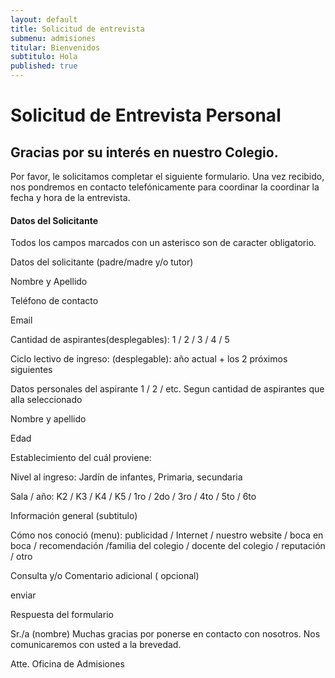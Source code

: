 ```yaml
---
layout: default
title: Solicitud de entrevista
submenu: admisiones
titular: Bienvenidos
subtitulo: Hola
published: true
---
```


# Solicitud de Entrevista Personal

## Gracias por su interés en nuestro Colegio. 

Por favor, le solicitamos completar el siguiente formulario. Una vez recibido, nos pondremos en contacto telefónicamente para coordinar la coordinar la fecha y hora de la entrevista. 

#### Datos del Solicitante
Todos los campos marcados con un asterisco son de caracter obligatorio.

Datos del solicitante (padre/madre y/o tutor)

Nombre y Apellido

Teléfono de contacto

Email

Cantidad de aspirantes(desplegables):  1 / 2 / 3 / 4 / 5

Ciclo lectivo de ingreso:  (desplegable): año actual + los 2 próximos siguientes

Datos personales del aspirante 1 / 2 / etc. Segun cantidad de aspirantes que alla seleccionado

Nombre y apellido  

Edad

Establecimiento del cuál proviene:

Nivel al ingreso: Jardín de infantes, Primaria, secundaria

Sala / año:  K2 / K3 / K4 / K5 / 1ro / 2do / 3ro / 4to / 5to / 6to

Información general (subtitulo)

Cómo nos conoció (menu):  publicidad  /
Internet / nuestro website / boca en boca / recomendación /familia del colegio / docente del colegio /  reputación / otro

Consulta y/o Comentario adicional ( opcional)

enviar


Respuesta del formulario

Sr./a (nombre)
Muchas gracias por ponerse en contacto con nosotros. Nos comunicaremos con usted a la brevedad.

Atte.
Oficina de Admisiones
